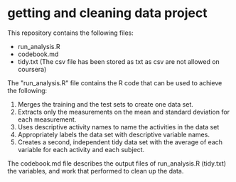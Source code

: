 getting and cleaning data project
=================================

This repository contains the following files:

- run_analysis.R
- codebook.md
- tidy.txt (The csv file has been stored as txt as csv are not allowed on coursera)

The "run_analysis.R" file contains the R code that can be used to achieve the following: 
1. Merges the training and the test sets to create one data set.
2. Extracts only the measurements on the mean and standard deviation for each measurement. 
3. Uses descriptive activity names to name the activities in the data set
4. Appropriately labels the data set with descriptive variable names. 
5. Creates a second, independent tidy data set with the average of each variable for each activity and each subject.

The codebook.md file describes the output files of run_analysis.R (tidy.txt) the variables, and work that performed to clean up the data.
